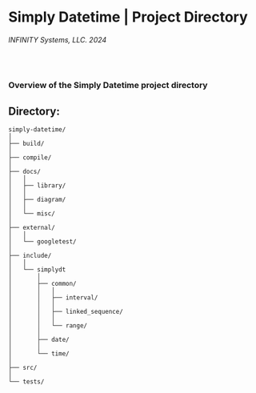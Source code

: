 ﻿# Simply Datetime | Project Directory
###### INFINITY Systems, LLC. 2024

<br/>

### Overview of the Simply Datetime project directory

## Directory:
```text
simply-datetime/
│
├── build/
│
├── compile/
│
├── docs/
│   │
│   ├── library/
│   │
│   ├── diagram/
│   │
│   └── misc/
│
├── external/
│   │
│   └── googletest/
│
├── include/
│   │
│   └── simplydt
│       │
│       ├── common/
│       │   │
│       │   ├── interval/
│       │   │
│       │   ├── linked_sequence/
│       │   │
│       │   └── range/
│       │
│       ├── date/
│       │
│       └── time/
│
├── src/
│
└── tests/
```